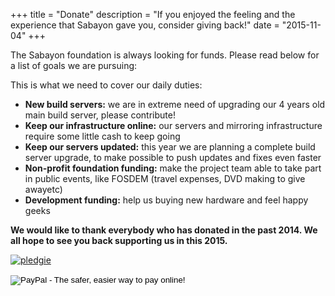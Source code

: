 +++
title = "Donate"
description = "If you enjoyed the feeling and the experience that Sabayon gave you, consider giving back!"
date = "2015-11-04"
+++

The Sabayon foundation is always looking for funds. Please read below for a list of goals we are pursuing:

This is what we need to cover our daily duties:

* **New build servers:** we are in extreme need of upgrading our 4 years old main build server, please contribute!
* **Keep our infrastructure online:** our servers and mirroring infrastructure require some little cash to keep going
* **Keep our servers updated:** this year we are planning a complete build server upgrade, to make possible to push updates and fixes even faster
* **Non-profit foundation funding:** make the project team able to take part in public events, like FOSDEM (travel expenses, DVD making to give awayetc)
* **Development funding:** help us buying new hardware and feel happy geeks

**We would like to thank everybody who has donated in the past 2014. We all hope to see you back supporting us in this 2015.**

[![pledgie](https://pledgie.com/campaigns/19051.png)](http://www.pledgie.com/campaigns/31652)

<form action="https://www.paypal.com/cgi-bin/webscr" method="post">
<input type="hidden" name="cmd" value="_s-xclick">
<input type="hidden" name="lc" value="US">
<input type="hidden" name="hosted_button_id" value="GG8JWTLGQEL56">
<input type="image" src="https://www.paypalobjects.com/en_US/i/btn/btn_donateCC_LG.gif" border="0" name="submit" alt="PayPal - The safer, easier way to pay online!">
<img alt="" border="0" src="https://www.paypalobjects.com/en_US/i/scr/pixel.gif" width="1" height="1">
</form>
